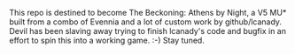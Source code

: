 This repo is destined to become The Beckoning: Athens by Night, a V5 MU* built from a combo of Evennia and a lot of custom work by github/lcanady. Devil has been slaving away trying to finish lcanady's code and bugfix in an effort to spin this into a working game. :-)  Stay tuned.
